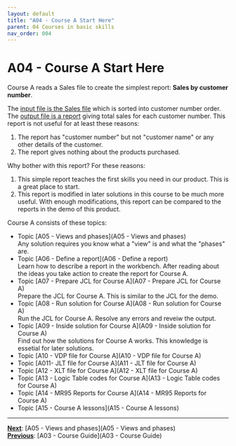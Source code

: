 ```yaml
---
layout: default
title: "A04 - Course A Start Here"
parent: 04 Courses in basic skills
nav_order: 004
---
```


# A04 - Course A Start Here

Course A reads a Sales file to create the simplest report: **Sales by customer number**.  

The <u>input file is the Sales file</u> which is sorted into customer number order.  
The <u>output file is a report</u> giving total sales for each customer number.
This report is not useful for at least these reasons:  
1.  The report has "customer number" but not "customer name" or any other details of the customer.
1.  The report gives nothing about the products purchased.

Why bother with this report?  For these reasons:  
1.  This simple report teaches the first skills you need in our product.  This is a great place to start.
1.  This report is modified in later solutions in this course to be much more useful.  With enough modifications, this report can be compared to the reports in the demo of this product.

Course A consists of these topics:

- Topic [A05 - Views and phases](A05 - Views and phases)  
  Any solution requires you know what a "view" is and what the "phases" are.  
- Topic [A06 - Define a report](A06 - Define a report)  
  Learn how to describe a report in the workbench.  After reading about the ideas you take action to create the report for Course A.  
- Topic [A07 - Prepare JCL for Course A](A07 - Prepare JCL for Course A)  
  Prepare the JCL for Course A.  This is similar to the JCL for the demo.  
- Topic [A08 - Run solution for Course A](A08 - Run solution for Course A)  
  Run the JCL for Course A.  Resolve any errors and reveiw the output.  
- Topic [A09 - Inside solution for Course A](A09 - Inside solution for Course A)  
  Find out how the solutions for Course A works.  This knowledge is essetial for later solutions.  
- Topic [A10 - VDP file for Course A](A10 - VDP file for Course A)  
- Topic [A011- JLT file for Course A](A11 - JLT file for Course A)  
- Topic [A12 - XLT file for Course A](A12 - XLT file for Course A)  
- Topic [A13 - Logic Table codes for Course A](A13 - Logic Table codes for Course A)  
- Topic [A14 - MR95 Reports for Course A](A14 - MR95 Reports for Course A)  
- Topic [A15 - Course A lessons](A15 - Course A lessons)  

---
**<u>Next</u>**: [A05 - Views and phases](A05 - Views and phases)   
**<u>Previous</u>**: [A03 - Course Guide](A03 - Course Guide)  
